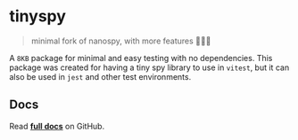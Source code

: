 # tinyspy

> minimal fork of nanospy, with more features 🕵🏻‍♂️

A `8KB` package for minimal and easy testing with no dependencies.
This package was created for having a tiny spy library to use in `vitest`, but it can also be used in `jest` and other test environments.

## Docs
Read **[full docs](https://github.com/tinylibs/tinyspy#readme)** on GitHub.
